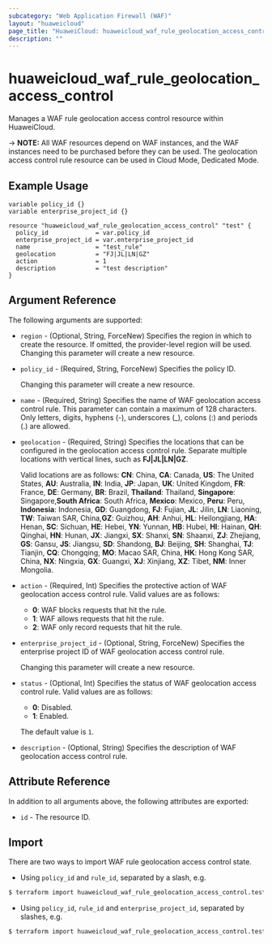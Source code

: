 ```yaml
---
subcategory: "Web Application Firewall (WAF)"
layout: "huaweicloud"
page_title: "HuaweiCloud: huaweicloud_waf_rule_geolocation_access_control"
description: ""
---
```


# huaweicloud_waf_rule_geolocation_access_control

Manages a WAF rule geolocation access control resource within HuaweiCloud.

-> **NOTE:** All WAF resources depend on WAF instances, and the WAF instances need to be purchased before they can be
used. The geolocation access control rule resource can be used in Cloud Mode, Dedicated Mode.

## Example Usage

```hcl
variable policy_id {}
variable enterprise_project_id {}

resource "huaweicloud_waf_rule_geolocation_access_control" "test" {
  policy_id             = var.policy_id
  enterprise_project_id = var.enterprise_project_id
  name                  = "test_rule"
  geolocation           = "FJ|JL|LN|GZ"
  action                = 1
  description           = "test description"
}
```

## Argument Reference

The following arguments are supported:

* `region` - (Optional, String, ForceNew) Specifies the region in which to create the resource.
  If omitted, the provider-level region will be used. Changing this parameter will create a new resource.

* `policy_id` - (Required, String, ForceNew) Specifies the policy ID.

  Changing this parameter will create a new resource.

* `name` - (Required, String) Specifies the name of WAF geolocation access control rule. This parameter can contain a
  maximum of 128 characters. Only letters, digits, hyphens (-), underscores (_), colons (:) and periods (.) are allowed.

* `geolocation` - (Required, String) Specifies the locations that can be configured in the geolocation access control
  rule. Separate multiple locations with vertical lines, such as **FJ|JL|LN|GZ**.

  Valid locations are as follows:
  **CN**: China, **CA**: Canada, **US**: The United States, **AU**: Australia, **IN**: India, **JP**: Japan,
  **UK**: United Kingdom, **FR**: France, **DE**: Germany, **BR**: Brazil, **Thailand**: Thailand,
  **Singapore**: Singapore,**South Africa**: South Africa, **Mexico**: Mexico, **Peru**: Peru, **Indonesia**: Indonesia,
  **GD**: Guangdong, **FJ**: Fujian, **JL**: Jilin, **LN**: Liaoning, **TW**: Taiwan SAR, China,**GZ**: Guizhou,
  **AH**: Anhui, **HL**: Heilongjiang, **HA**: Henan, **SC**: Sichuan, **HE**: Hebei, **YN**: Yunnan, **HB**: Hubei,
  **HI**: Hainan, **QH**: Qinghai, **HN**: Hunan, **JX**: Jiangxi, **SX**: Shanxi, **SN**: Shaanxi, **ZJ**: Zhejiang,
  **GS**: Gansu, **JS**: Jiangsu, **SD**: Shandong, **BJ**: Beijing, **SH**: Shanghai, **TJ**: Tianjin,
  **CQ**: Chongqing, **MO**: Macao SAR, China, **HK**: Hong Kong SAR, China, **NX**: Ningxia, **GX**: Guangxi,
  **XJ**: Xinjiang, **XZ**: Tibet, **NM**: Inner Mongolia.

* `action` - (Required, Int) Specifies the protective action of WAF geolocation access control rule.
  Valid values are as follows:
  + **0**: WAF blocks requests that hit the rule.
  + **1**: WAF allows requests that hit the rule.
  + **2**: WAF only record requests that hit the rule.

* `enterprise_project_id` - (Optional, String, ForceNew) Specifies the enterprise project ID of WAF geolocation access
  control rule.

  Changing this parameter will create a new resource.

* `status` - (Optional, Int) Specifies the status of WAF geolocation access control rule.
  Valid values are as follows:
  + **0**: Disabled.
  + **1**: Enabled.

  The default value is `1`.

* `description` - (Optional, String) Specifies the description of WAF geolocation access control rule.

## Attribute Reference

In addition to all arguments above, the following attributes are exported:

* `id` - The resource ID.

## Import

There are two ways to import WAF rule geolocation access control state.

* Using `policy_id` and `rule_id`, separated by a slash, e.g.

```bash
$ terraform import huaweicloud_waf_rule_geolocation_access_control.test <policy_id>/<rule_id>
```

* Using `policy_id`, `rule_id` and `enterprise_project_id`, separated by slashes, e.g.

```bash
$ terraform import huaweicloud_waf_rule_geolocation_access_control.test <policy_id>/<rule_id>/<enterprise_project_id>
```
